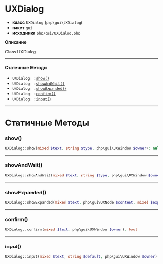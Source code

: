 # UXDialog

- **класс** `UXDialog` (`php\gui\UXDialog`)
- **пакет** `gui`
- **исходники** `php/gui/UXDialog.php`

**Описание**

Class UXDialog

---

#### Статичные Методы

- `UXDialog ::`[`show()`](#method-show)
- `UXDialog ::`[`showAndWait()`](#method-showandwait)
- `UXDialog ::`[`showExpanded()`](#method-showexpanded)
- `UXDialog ::`[`confirm()`](#method-confirm)
- `UXDialog ::`[`input()`](#method-input)

---
# Статичные Методы

<a name="method-show"></a>

### show()
```php
UXDialog::show(mixed $text, string $type, php\gui\UXWindow $owner): null|string
```

---

<a name="method-showandwait"></a>

### showAndWait()
```php
UXDialog::showAndWait(mixed $text, string $type, php\gui\UXWindow $owner): void
```

---

<a name="method-showexpanded"></a>

### showExpanded()
```php
UXDialog::showExpanded(mixed $text, php\gui\UXNode $content, mixed $expanded, mixed $type): void
```

---

<a name="method-confirm"></a>

### confirm()
```php
UXDialog::confirm(mixed $text, php\gui\UXWindow $owner): bool
```

---

<a name="method-input"></a>

### input()
```php
UXDialog::input(mixed $text, string $default, php\gui\UXWindow $owner): null|string
```